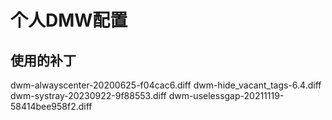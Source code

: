 # 个人DMW配置

## 使用的补丁

dwm-alwayscenter-20200625-f04cac6.diff
dwm-hide_vacant_tags-6.4.diff
dwm-systray-20230922-9f88553.diff
dwm-uselessgap-20211119-58414bee958f2.diff

